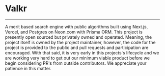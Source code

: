 # Valkr
---
A merit based search engine with public algorithms built using Next.js, Vercel, and Postgres on Neon.com with Prisma ORM. This project is presently open sourced but privately owned and operated. Meaning, the project itself is owned by the project maintainer, however, the code for the project is provided to the public and pull requests and participation are encouraged. With that said, it is very early in this projects's lifecycle and we are working very hard to get out our minimum viable product before we begin considering PR's from outside contributors. We appreciate your patience in this matter.
